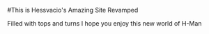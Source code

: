 #This is Hessvacio's Amazing Site Revamped

Filled with tops and turns I hope you enjoy this new world of H-Man
